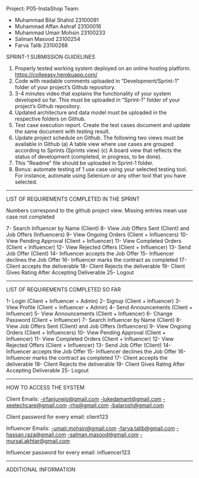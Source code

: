 Project: P05-InstaShop
Team: 
- Muhammad Bilal Shahid 23100091
- Muhammad Affan Ashraf 23100016
- Muhammad Umair Mohsin 23100233
- Salman Masood 23100254
- Farva Talib 23100268

SPRINT-1 SUBMISSION GUIDELINES

1. Properly tested working system deployed on an online hosting platform. https://colleeasy.herokuapp.com/
2. Code with readable comments uploaded in “Development/Sprint-1” folder of your project’s Github repository.
3. 3-4 minutes video that explains the functionality of your system developed so far. This must be uploaded in “Sprint-1” folder of your project’s Github repository.
4. Updated architecture and data model must be uploaded in the respective folders on Github.
5. Test case execution report. Create the test cases document and update the same document with testing result.
6. Update project schedule on Github. The following two views must be available in Github (a) A table view where use cases are grouped according to Sprints (Sprints view) (c) A board view that reflects the status of development (completed, in progress, to be done).  
7. This "Readme" file should be uploaded in Sprint-1 folder. 
8. Bonus: automate testing of 1 use case using your selected testing tool. For instance, automate using Selenium or any other tool that you have selected.



------------------------------------------------------------------------------------------------

LIST OF REQUIREMENTS COMPLETED IN THE SPRINT


<List down use cases completed in the current sprint>

Numbers correspond to the github project view. Missing entries mean use case not completed

7- Search Influencer by Name (Client)
8- View Job Offers Sent (Client) and Job Offers (Influencers)
9- View Ongoing Orders (Client + Influencers)
10- View Pending Approval (Client + Influencer)
11- View Completed Orders (Client + Influencer)
12- View Rejected Offers (Client + Influencer)
13- Send Job Offer (Client)
14- Influencer accepts the Job Offer
15- Influencer declines the Job Offer
16- Influencer marks the contract as completed
17- Client accepts the deliverable
18- Client Rejects the deliverable
19- Client Gives Rating After Accepting Deliverable
25- Logout

------------------------------------------------------------------------------------------------


LIST OF REQUIREMENTS COMPLETED SO FAR

<List down use cases completed so far including those in the previous sprints>

1- Login (Client + Influencer + Admin)
2- Signup (Client + Influencer)
3- View Profile (Client + Influencer + Admin)
4- Send Announcements (Client + Influencer)
5- View Announcements (Client + Influencer)
6- Change Password (Client + Influencer)
7- Search Influencer by Name (Client)
8- View Job Offers Sent (Client) and Job Offers (Influencers)
9- View Ongoing Orders (Client + Influencers)
10- View Pending Approval (Client + Influencer)
11- View Completed Orders (Client + Influencer)
12- View Rejected Offers (Client + Influencer)
13- Send Job Offer (Client)
14- Influencer accepts the Job Offer
15- Influencer declines the Job Offer
16- Influencer marks the contract as completed
17- Client accepts the deliverable
18- Client Rejects the deliverable
19- Client Gives Rating After Accepting Deliverable
25- Logout


------------------------------------------------------------------------------------------------

HOW TO ACCESS THE SYSTEM

Client Emails: 
-irfanjunejo@gmail.com
-lukedamant@gmail.com
-xeetechcare@gmail.com
-rhs@gmail.com
-balarosh@gmail.com

Client password for every email: client123

Influencer Emails:
-umair.mohsin@gmail.com
-farva.talib@gmail.com
-hassan.raza@gmail.com
-salman.masood@gmail.com
-mursal.akhtar@gmail.com

Influencer password for every email: influencer123 


------------------------------------------------------------------------------------------------



ADDITIONAL INFORMATION

<Any additional information that you would like me to know>



